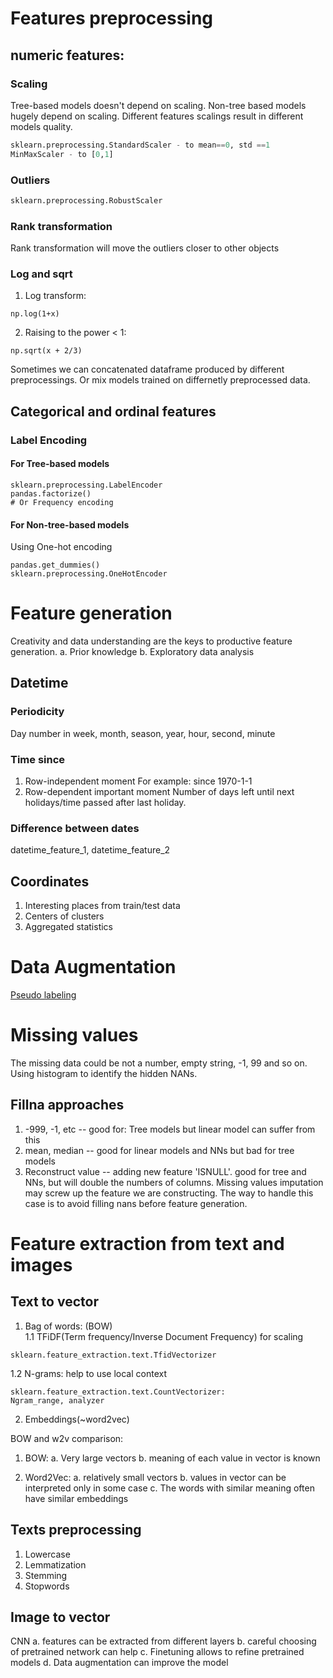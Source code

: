 # Features preprocessing
## numeric features:
### Scaling
Tree-based models doesn't depend on scaling.
Non-tree based models hugely depend on scaling.
Different features scalings result in different models quality.  
``` python
sklearn.preprocessing.StandardScaler - to mean==0, std ==1
MinMaxScaler - to [0,1]
```
### Outliers
``` python
sklearn.preprocessing.RobustScaler
```
### Rank transformation  
Rank transformation will move the outliers closer to other objects  
### Log and sqrt
1. Log transform:
```
np.log(1+x)
```
2. Raising to the power < 1:
```
np.sqrt(x + 2/3)
```
Sometimes we can concatenated dataframe produced by different preprocessings.
Or mix models trained on differnetly preprocessed data.

## Categorical and ordinal features  
### Label Encoding
#### For Tree-based models
```
sklearn.preprocessing.LabelEncoder
pandas.factorize()
# Or Frequency encoding
```
#### For Non-tree-based models
Using One-hot encoding
```
pandas.get_dummies()
sklearn.preprocessing.OneHotEncoder
```

# Feature generation
Creativity and data understanding are the keys to productive feature generation.
a. Prior knowledge
b. Exploratory data analysis

## Datetime  
### Periodicity
Day number in week, month, season, year, hour, second, minute  
### Time since
1. Row-independent moment
For example: since 1970-1-1  
2. Row-dependent important moment
Number of days left until next holidays/time passed after last holiday.  
### Difference between dates  
datetime_feature_1, datetime_feature_2  

## Coordinates  
1. Interesting places from train/test data  
2. Centers of clusters  
3. Aggregated statistics  

# Data Augmentation
[Pseudo labeling](https://www.kaggle.com/cdeotte/pseudo-labeling-qda-0-969)

# Missing values    
The missing data could be not a number, empty string, -1, 99 and so on.
Using histogram to identify the hidden NANs.
  
## Fillna approaches  
1. -999, -1, etc -- good for: Tree models but linear model can suffer from this
2. mean, median -- good for linear models and NNs but bad for tree models
3. Reconstruct value -- adding new feature 'ISNULL'. good for tree and NNs, 
						but will double the numbers of columns.
Missing values imputation may screw up the feature we are constructing.
The way to handle this case is to avoid filling nans before feature generation.
  
# Feature extraction from text and images  
## Text to vector  
1. Bag of words: (BOW)  
1.1 TFiDF(Term frequency/Inverse Document Frequency) for scaling
```
sklearn.feature_extraction.text.TfidVectorizer
```    
1.2 N-grams: help to use local context
```
sklearn.feature_extraction.text.CountVectorizer:
Ngram_range, analyzer
```
2. Embeddings(~word2vec)

BOW and w2v comparison:
1. BOW: 
a. Very large vectors
b. meaning of each value in vector is known

2. Word2Vec:
a. relatively small vectors
b. values in vector can be interpreted only in some case
c. The words with similar meaning often have similar embeddings

## Texts preprocessing  
1. Lowercase
2. Lemmatization
3. Stemming
4. Stopwords

## Image to vector  
CNN
a. features can be extracted from different layers
b. careful choosing of pretrained network can help
c. Finetuning allows to refine pretrained models
d. Data augmentation can improve the model

